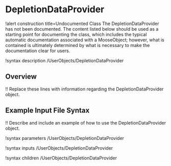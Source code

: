 # DepletionDataProvider

!alert construction title=Undocumented Class
The DepletionDataProvider has not been documented. The content listed below should be used as a starting point for
documenting the class, which includes the typical automatic documentation associated with a
MooseObject; however, what is contained is ultimately determined by what is necessary to make the
documentation clear for users.

!syntax description /UserObjects/DepletionDataProvider

## Overview

!! Replace these lines with information regarding the DepletionDataProvider object.

## Example Input File Syntax

!! Describe and include an example of how to use the DepletionDataProvider object.

!syntax parameters /UserObjects/DepletionDataProvider

!syntax inputs /UserObjects/DepletionDataProvider

!syntax children /UserObjects/DepletionDataProvider
